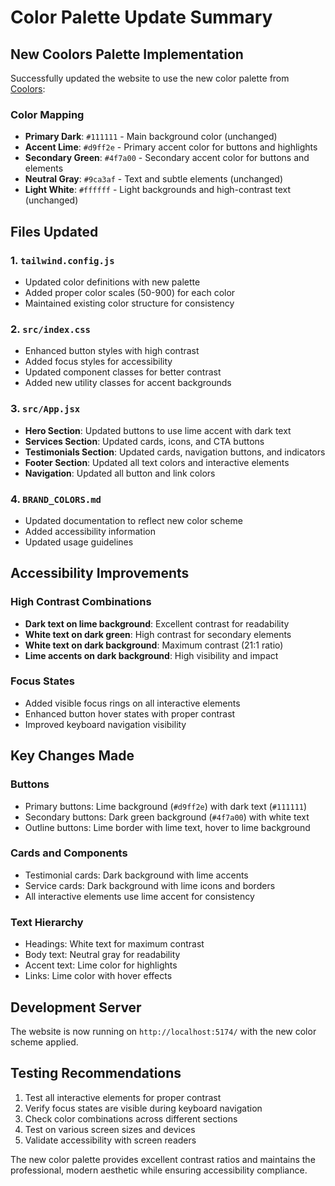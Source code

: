 # Color Palette Update Summary

## New Coolors Palette Implementation
Successfully updated the website to use the new color palette from [Coolors](https://coolors.co/111111-d9ff2e-9ca3af-ffffff-4f7a00):

### Color Mapping
- **Primary Dark**: `#111111` - Main background color (unchanged)
- **Accent Lime**: `#d9ff2e` - Primary accent color for buttons and highlights
- **Secondary Green**: `#4f7a00` - Secondary accent color for buttons and elements
- **Neutral Gray**: `#9ca3af` - Text and subtle elements (unchanged)
- **Light White**: `#ffffff` - Light backgrounds and high-contrast text (unchanged)

## Files Updated

### 1. `tailwind.config.js`
- Updated color definitions with new palette
- Added proper color scales (50-900) for each color
- Maintained existing color structure for consistency

### 2. `src/index.css`
- Enhanced button styles with high contrast
- Added focus styles for accessibility
- Updated component classes for better contrast
- Added new utility classes for accent backgrounds

### 3. `src/App.jsx`
- **Hero Section**: Updated buttons to use lime accent with dark text
- **Services Section**: Updated cards, icons, and CTA buttons
- **Testimonials Section**: Updated cards, navigation buttons, and indicators
- **Footer Section**: Updated all text colors and interactive elements
- **Navigation**: Updated all button and link colors

### 4. `BRAND_COLORS.md`
- Updated documentation to reflect new color scheme
- Added accessibility information
- Updated usage guidelines

## Accessibility Improvements

### High Contrast Combinations
- **Dark text on lime background**: Excellent contrast for readability
- **White text on dark green**: High contrast for secondary elements
- **White text on dark background**: Maximum contrast (21:1 ratio)
- **Lime accents on dark background**: High visibility and impact

### Focus States
- Added visible focus rings on all interactive elements
- Enhanced button hover states with proper contrast
- Improved keyboard navigation visibility

## Key Changes Made

### Buttons
- Primary buttons: Lime background (`#d9ff2e`) with dark text (`#111111`)
- Secondary buttons: Dark green background (`#4f7a00`) with white text
- Outline buttons: Lime border with lime text, hover to lime background

### Cards and Components
- Testimonial cards: Dark background with lime accents
- Service cards: Dark background with lime icons and borders
- All interactive elements use lime accent for consistency

### Text Hierarchy
- Headings: White text for maximum contrast
- Body text: Neutral gray for readability
- Accent text: Lime color for highlights
- Links: Lime color with hover effects

## Development Server
The website is now running on `http://localhost:5174/` with the new color scheme applied.

## Testing Recommendations
1. Test all interactive elements for proper contrast
2. Verify focus states are visible during keyboard navigation
3. Check color combinations across different sections
4. Test on various screen sizes and devices
5. Validate accessibility with screen readers

The new color palette provides excellent contrast ratios and maintains the professional, modern aesthetic while ensuring accessibility compliance.
